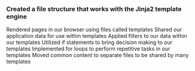 ### Created a file structure that works with the Jinja2 template engine
Rendered pages in our browser using files called templates
Shared our application data for use within templates
Applied filters to our data within our templates
Utilized if statements to bring decision making to our templates
Implemented for loops to perform repetitive tasks in our templates
Moved common content to separate files to be shared by many templates
